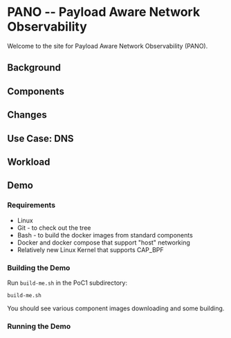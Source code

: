 # PANO -- Payload Aware Network Observability

Welcome to the site for Payload Aware Network Observability (PANO).

## Background

## Components

## Changes

## Use Case: DNS

## Workload

## Demo

### Requirements

- Linux
- Git - to check out the tree
- Bash - to build the docker images from standard components
- Docker and docker compose that support "host" networking
- Relatively new Linux Kernel that supports CAP_BPF

### Building the Demo

Run `build-me.sh` in the PoC1 subdirectory:

`build-me.sh`

You should see various component images downloading and some building.

### Running the Demo


